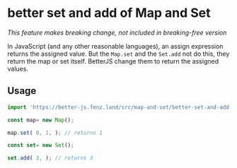 # better set and add of Map and Set

_This feature makes breaking change, not included in *breaking-free* version_

In JavaScript (and any other reasonable languages), an assign expression returns the assigned value. 
But the `Map.set` and the `Set.add` not do this, they return the map or set itself. 
BetterJS change them to return the assigned values. 

## Usage

```javascript
import 'https://better-js.fenz.land/src/map-and-set/better-set-and-add.js';

const map= new Map();

map.set( 0, 1, ); // returns 1

const set= new Set();

set.add( 3, ); // returns 3
```

